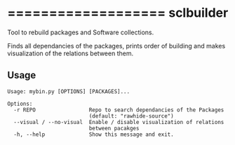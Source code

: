 ===================
sclbuilder
===================
Tool to rebuild packages and Software collections.

Finds all dependancies of the  packages, prints order of building and makes visualization of the relations between them.

## Usage

    Usage: mybin.py [OPTIONS] [PACKAGES]...

    Options:
      -r REPO                 Repo to search dependancies of the Packages
                              (default: "rawhide-source")
      --visual / --no-visual  Enable / disable visualization of relations
                              between pacakges
      -h, --help              Show this message and exit.

